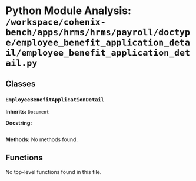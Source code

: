 # Python Module Analysis: `/workspace/cohenix-bench/apps/hrms/hrms/payroll/doctype/employee_benefit_application_detail/employee_benefit_application_detail.py`

## Classes

### `EmployeeBenefitApplicationDetail`
**Inherits:** `Document`


**Docstring:**
```

```

**Methods:**
No methods found.




## Functions

No top-level functions found in this file.
